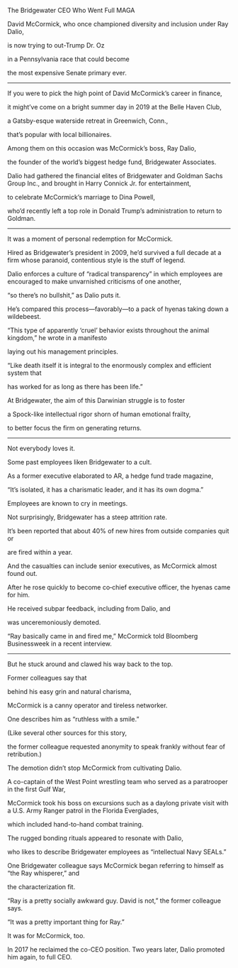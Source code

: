 The Bridgewater CEO Who Went Full MAGA


David McCormick, who once championed diversity and inclusion under Ray Dalio, 

is now trying to out-Trump Dr. Oz 

in a Pennsylvania race that could become 

the most expensive Senate primary ever. 


---


If you were to pick the high point of David McCormick’s career in finance, 

it might’ve come on a bright summer day in 2019 at the Belle Haven Club, 

a Gatsby-esque waterside retreat in Greenwich, Conn., 

that’s popular with local billionaires.

Among them on this occasion was McCormick’s boss, Ray Dalio, 

the founder of the world’s biggest hedge fund, Bridgewater Associates. 

Dalio had gathered the financial elites of Bridgewater and Goldman Sachs Group Inc., and brought in Harry Connick Jr. for entertainment, 

to celebrate McCormick’s marriage to Dina Powell, 

who’d recently left a top role in Donald Trump’s administration to return to Goldman.


---


It was a moment of personal redemption for McCormick. 

Hired as Bridgewater’s president in 2009, he’d survived a full decade at a firm whose paranoid, contentious style is the stuff of legend. 


Dalio enforces a culture of “radical transparency” in which employees are encouraged to make unvarnished criticisms of one another, 

“so there’s no bullshit,” as Dalio puts it.


He’s compared this process—favorably—to a pack of hyenas taking down a wildebeest. 

“This type of apparently ‘cruel’ behavior exists throughout the animal kingdom,” he wrote in a manifesto 

laying out his management principles. 


“Like death itself it is integral to the enormously complex and efficient system that 

has worked for as long as there has been life.” 

At Bridgewater, the aim of this Darwinian struggle is to foster 

a Spock-like intellectual rigor shorn of human emotional frailty,

to better focus the firm on generating returns.


---


Not everybody loves it. 

Some past employees liken Bridgewater to a cult. 

As a former executive elaborated to AR, a hedge fund trade magazine, 

“It’s isolated, it has a charismatic leader, and it has its own dogma.” 


Employees are known to cry in meetings. 

Not surprisingly, Bridgewater has a steep attrition rate. 

It’s been reported that about 40% of new hires from outside companies quit or 

are fired within a year. 

And the casualties can include senior executives, as McCormick almost found out. 

After he rose quickly to become co‑chief executive officer, the hyenas came for him. 

He received subpar feedback, including from Dalio, and 

was unceremoniously demoted. 

“Ray basically came in and fired me,” McCormick told Bloomberg Businessweek in a recent interview.


---


But he stuck around and clawed his way back to the top.

Former colleagues say that 

behind his easy grin and natural charisma,

McCormick is a canny operator and tireless networker. 

One describes him as “ruthless with a smile.” 

(Like several other sources for this story, 

the former colleague requested anonymity to speak frankly without fear of retribution.) 

The demotion didn’t stop McCormick from cultivating Dalio. 

A co-captain of the West Point wrestling team who served as a paratrooper in the first Gulf War, 

McCormick took his boss on excursions such as a daylong private visit with a U.S. Army Ranger patrol in the Florida Everglades, 

which included hand-to-hand combat training. 

The rugged bonding rituals appeared to resonate with Dalio, 

who likes to describe Bridgewater employees as “intellectual Navy SEALs.” 

One Bridgewater colleague says McCormick began referring to himself as “the Ray whisperer,” and 

the characterization fit. 

“Ray is a pretty socially awkward guy. David is not,” the former colleague says. 

“It was a pretty important thing for Ray.” 

It was for McCormick, too. 

In 2017 he reclaimed the co-CEO position. Two years later, Dalio promoted him again, to full CEO.
